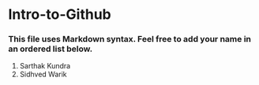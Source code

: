 # Intro-to-Github

### This file uses Markdown syntax. Feel free to add your name in an ordered list below.
1. Sarthak Kundra
2. Sidhved Warik
